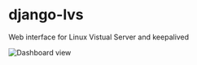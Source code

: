 django-lvs
==========

Web interface for Linux Vistual Server and keepalived


![Dashboard view](https://raw.githubusercontent.com/cybermaniax/django-lvs/master/screenshot/screenshot.png)
